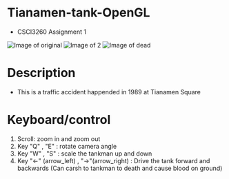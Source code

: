 # Tianamen-tank-OpenGL
- CSCI3260 Assignment 1

![Image of original](https://github.com/kenny613/Tianamen-tank-OpenGL/blob/main/1.PNG)
![Image of 2](https://github.com/kenny613/Tianamen-tank-OpenGL/blob/main/2.PNG)
![Image of dead](https://github.com/kenny613/Tianamen-tank-OpenGL/blob/main/dead.PNG)
# Description
- This is a traffic accident happended in 1989 at Tianamen Square

# Keyboard/control
1. Scroll: zoom in and zoom out
2. Key "Q" , "E" : rotate camera angle
3. Key "W" , "S" : scale the tankman up and down 
4. Key "<-" (arrow_left) , "->"(arrow_right) : Drive the tank forward and backwards (Can carsh to tankman to death and cause blood on ground)
